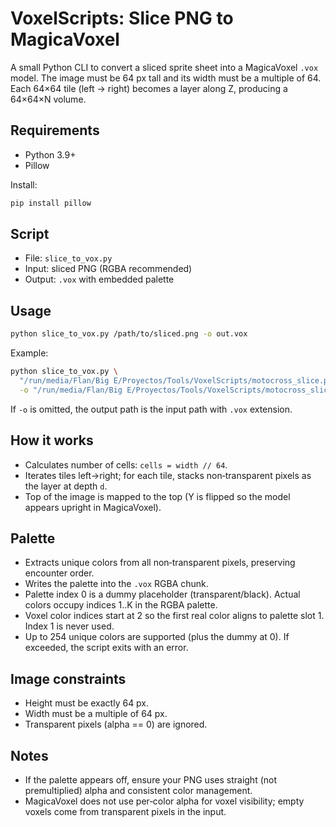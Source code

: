# VoxelScripts: Slice PNG to MagicaVoxel

A small Python CLI to convert a sliced sprite sheet into a MagicaVoxel `.vox` model. The image must be 64 px tall and its width must be a multiple of 64. Each 64×64 tile (left → right) becomes a layer along Z, producing a 64×64×N volume.

## Requirements
- Python 3.9+
- Pillow

Install:
```bash
pip install pillow
```

## Script
- File: `slice_to_vox.py`
- Input: sliced PNG (RGBA recommended)
- Output: `.vox` with embedded palette

## Usage
```bash
python slice_to_vox.py /path/to/sliced.png -o out.vox
```
Example:
```bash
python slice_to_vox.py \
  "/run/media/Flan/Big E/Proyectos/Tools/VoxelScripts/motocross_slice.png" \
  -o "/run/media/Flan/Big E/Proyectos/Tools/VoxelScripts/motocross_slice.vox"
```
If `-o` is omitted, the output path is the input path with `.vox` extension.

## How it works
- Calculates number of cells: `cells = width // 64`.
- Iterates tiles left→right; for each tile, stacks non‑transparent pixels as the layer at depth `d`.
- Top of the image is mapped to the top (Y is flipped so the model appears upright in MagicaVoxel).

## Palette
- Extracts unique colors from all non‑transparent pixels, preserving encounter order.
- Writes the palette into the `.vox` RGBA chunk.
- Palette index 0 is a dummy placeholder (transparent/black). Actual colors occupy indices 1..K in the RGBA palette.
- Voxel color indices start at 2 so the first real color aligns to palette slot 1. Index 1 is never used.
- Up to 254 unique colors are supported (plus the dummy at 0). If exceeded, the script exits with an error.

## Image constraints
- Height must be exactly 64 px.
- Width must be a multiple of 64 px.
- Transparent pixels (alpha == 0) are ignored.

## Notes
- If the palette appears off, ensure your PNG uses straight (not premultiplied) alpha and consistent color management.
- MagicaVoxel does not use per‑color alpha for voxel visibility; empty voxels come from transparent pixels in the input.
